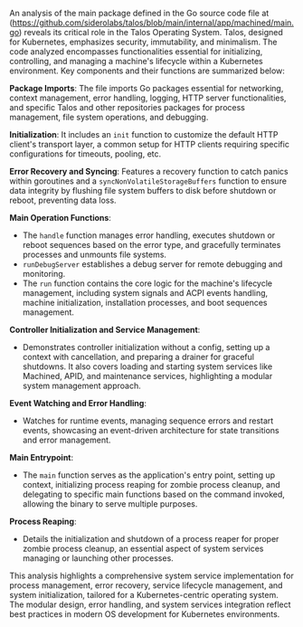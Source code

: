 An analysis of the main package defined in the Go source code file at (https://github.com/siderolabs/talos/blob/main/internal/app/machined/main.go) reveals its critical role in the Talos Operating System. Talos, designed for Kubernetes, emphasizes security, immutability, and minimalism. The code analyzed encompasses functionalities essential for initializing, controlling, and managing a machine's lifecycle within a Kubernetes environment. Key components and their functions are summarized below:

**Package Imports**: The file imports Go packages essential for networking, context management, error handling, logging, HTTP server functionalities, and specific Talos and other repositories packages for process management, file system operations, and debugging.

**Initialization**: It includes an `init` function to customize the default HTTP client's transport layer, a common setup for HTTP clients requiring specific configurations for timeouts, pooling, etc.

**Error Recovery and Syncing**: Features a recovery function to catch panics within goroutines and a `syncNonVolatileStorageBuffers` function to ensure data integrity by flushing file system buffers to disk before shutdown or reboot, preventing data loss.

**Main Operation Functions**:
- The `handle` function manages error handling, executes shutdown or reboot sequences based on the error type, and gracefully terminates processes and unmounts file systems.
- `runDebugServer` establishes a debug server for remote debugging and monitoring.
- The `run` function contains the core logic for the machine's lifecycle management, including system signals and ACPI events handling, machine initialization, installation processes, and boot sequences management.

**Controller Initialization and Service Management**:
- Demonstrates controller initialization without a config, setting up a context with cancellation, and preparing a drainer for graceful shutdowns. It also covers loading and starting system services like Machined, APID, and maintenance services, highlighting a modular system management approach.

**Event Watching and Error Handling**:
- Watches for runtime events, managing sequence errors and restart events, showcasing an event-driven architecture for state transitions and error management.

**Main Entrypoint**:
- The `main` function serves as the application's entry point, setting up context, initializing process reaping for zombie process cleanup, and delegating to specific main functions based on the command invoked, allowing the binary to serve multiple purposes.

**Process Reaping**:
- Details the initialization and shutdown of a process reaper for proper zombie process cleanup, an essential aspect of system services managing or launching other processes.

This analysis highlights a comprehensive system service implementation for process management, error recovery, service lifecycle management, and system initialization, tailored for a Kubernetes-centric operating system. The modular design, error handling, and system services integration reflect best practices in modern OS development for Kubernetes environments.

